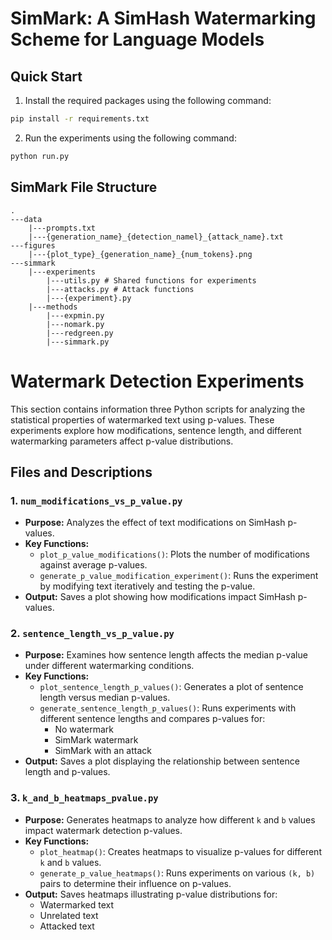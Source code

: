 # SimMark: A SimHash Watermarking Scheme for Language Models

## Quick Start

1. Install the required packages using the following command:
```bash
pip install -r requirements.txt
```

2. Run the experiments using the following command:
```bash
python run.py
```

## SimMark File Structure

```
.
---data
    |---prompts.txt
    |---{generation_name}_{detection_namel}_{attack_name}.txt
---figures
    |---{plot_type}_{generation_name}_{num_tokens}.png
---simmark
    |---experiments
        |---utils.py # Shared functions for experiments
        |---attacks.py # Attack functions
        |---{experiment}.py
    |---methods
        |---expmin.py
        |---nomark.py
        |---redgreen.py
        |---simmark.py
```

# Watermark Detection Experiments

This section contains information three Python scripts for analyzing the statistical properties of watermarked text using p-values. These experiments explore how modifications, sentence length, and different watermarking parameters affect p-value distributions.

## Files and Descriptions

### 1. `num_modifications_vs_p_value.py`
- **Purpose:** Analyzes the effect of text modifications on SimHash p-values.
- **Key Functions:**
  - `plot_p_value_modifications()`: Plots the number of modifications against average p-values.
  - `generate_p_value_modification_experiment()`: Runs the experiment by modifying text iteratively and testing the p-value.
- **Output:** Saves a plot showing how modifications impact SimHash p-values.

### 2. `sentence_length_vs_p_value.py`
- **Purpose:** Examines how sentence length affects the median p-value under different watermarking conditions.
- **Key Functions:**
  - `plot_sentence_length_p_values()`: Generates a plot of sentence length versus median p-values.
  - `generate_sentence_length_p_values()`: Runs experiments with different sentence lengths and compares p-values for:
    - No watermark
    - SimMark watermark
    - SimMark with an attack
- **Output:** Saves a plot displaying the relationship between sentence length and p-values.

### 3. `k_and_b_heatmaps_pvalue.py`
- **Purpose:** Generates heatmaps to analyze how different `k` and `b` values impact watermark detection p-values.
- **Key Functions:**
  - `plot_heatmap()`: Creates heatmaps to visualize p-values for different `k` and `b` values.
  - `generate_p_value_heatmaps()`: Runs experiments on various `(k, b)` pairs to determine their influence on p-values.
- **Output:** Saves heatmaps illustrating p-value distributions for:
  - Watermarked text
  - Unrelated text
  - Attacked text

